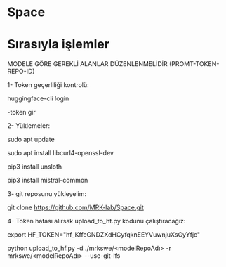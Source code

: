 # Space


# Sırasıyla işlemler

MODELE GÖRE GEREKLİ ALANLAR DÜZENLENMELİDİR (PROMT-TOKEN-REPO-ID)

1- Token geçerliliği kontrolü:

huggingface-cli login

-token gir


2- Yüklemeler:

sudo apt update

sudo apt install libcurl4-openssl-dev

pip3 install unsloth

pip3 install mistral-common


3- git reposunu yükleyelim:

git clone https://github.com/MRK-lab/Space.git


4- Token hatası alırsak upload_to_ht.py kodunu çalıştıracağız:

export HF_TOKEN="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"

python upload_to_hf.py -d ./mrkswe/<modelRepoAdı> -r mrkswe/<modelRepoAdı> --use-git-lfs
